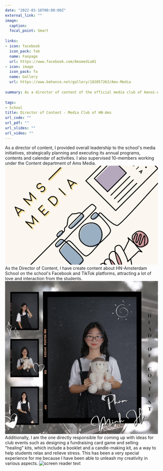 ```yaml
---
date: "2022-03-10T00:00:00Z"
external_link: ""
image:
  caption: 
  focal_point: Smart
  
links:
- icon: facebook
  icon_pack: fab
  name: Fanpage
  url: https://www.facebook.com/Amsmedia01
- icon: image
  icon_pack: fa
  name: Gallery
  url: https://www.behance.net/gallery/182857263/Ams-Media

summary: As a director of content of the official media club of Hanoi-Amsterdam High School, I provided overall leadership to the school's media initiatives, strategically planning and executing its annual programs, contents and calendar of activities. I also supervised 10-members working under the Content department of Ams Media.  

tags:
- School
title: Director of Content - Media Club of HN-Ams
url_code: ""
url_pdf: ""
url_slides: ""
url_video: ""
---
```

As a director of content, I provided overall leadership to the school's media initiatives, strategically planning and executing its annual programs, contents and calendar of activities. I also supervised 10-members working under the Content department of Ams Media.  
![screen reader text](am_cover.jpg "")
As the Director of Content, I have create content about HN-Amsterdam School on the school's Facebook and TikTok platforms, attracting a lot of love and interaction from the students. 
![screen reader text](am.jpg "")
Additionally, I am the one directly responsible for coming up with ideas for club events such as designing a fundraising card game and selling "healing" kits, which include a booklet and a candle-making kit, as a way to help students relax and relieve stress. This has been a very special experience for me because I have been able to unleash my creativity in various aspects.
![screen reader text](am2.jpg "")